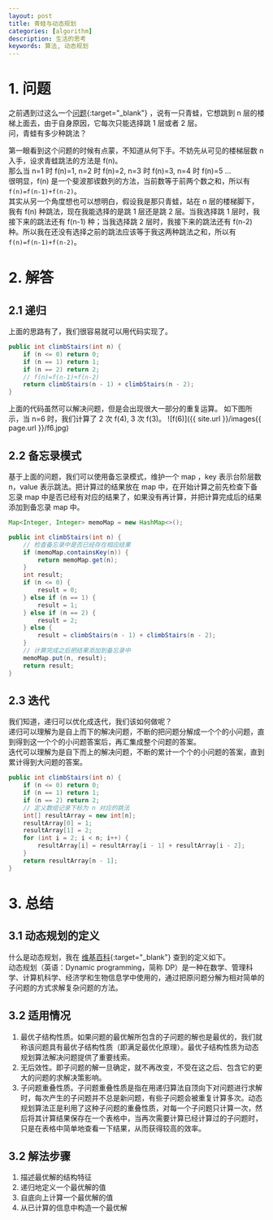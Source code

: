 ```yaml
---
layout: post
title: 青蛙与动态规划
categories: [algorithm]
description: 生活的思考
keywords: 算法, 动态规划
---
```


# 1. 问题

之前遇到过这么一个[问题](https://leetcode-cn.com/problems/climbing-stairs/){:target="_blank"} ，说有一只青蛙，它想跳到 n 层的楼梯上面去，由于自身原因，它每次只能选择跳 1 层或者 2 层。  
问，青蛙有多少种跳法？  

第一眼看到这个问题的时候有点蒙，不知道从何下手。不妨先从可见的楼梯层数 n 入手，设求青蛙跳法的方法是 f(n)。  
那么当 n=1 时 f(n)=1, n=2 时 f(n)=2, n=3 时 f(n)=3, n=4 时 f(n)=5 ...   
很明显，f(n) 是一个斐波那锲数列的方法，当前数等于前两个数之和，所以有 `f(n)=f(n-1)+f(n-2)`。  
其实从另一个角度想也可以想明白，假设我是那只青蛙，站在 n 层的楼梯脚下，我有 f(n) 种跳法，现在我能选择的是跳 1 层还是跳 2 层。当我选择跳 1 层时，我接下来的跳法还有 f(n-1) 种；当我选择跳 2 层时，我接下来的跳法还有 f(n-2) 种。所以我在还没有选择之前的跳法应该等于我这两种跳法之和，所以有 `f(n)=f(n-1)+f(n-2)`。

# 2. 解答

## 2.1 递归

上面的思路有了，我们很容易就可以用代码实现了。

```java
public int climbStairs(int n) {
    if (n <= 0) return 0;
    if (n == 1) return 1;
    if (n == 2) return 2; 
    // f(n)=f(n-1)+f(n-2)
    return climbStairs(n - 1) + climbStairs(n - 2);
}
```

上面的代码虽然可以解决问题，但是会出现很大一部分的重复运算。
如下图所示，当 n=6 时，我们计算了 2 次 f(4), 3 次 f(3)。
![f(6)]({{ site.url }}/images{{ page.url }}/f6.jpg)

## 2.2 备忘录模式

基于上面的问题，我们可以使用备忘录模式，维护一个 map ，key 表示台阶层数 n，value 表示跳法。把计算过的结果放在 map 中，在开始计算之前先检查下备忘录 map 中是否已经有对应的结果了，如果没有再计算，并把计算完成后的结果添加到备忘录 map 中。

```java
Map<Integer, Integer> memoMap = new HashMap<>();

public int climbStairs(int n) {
    // 检查备忘录中是否已经存在相应结果
    if (memoMap.containsKey(n)) {
        return memoMap.get(n);
    }
    int result;
    if (n <= 0) {
        result = 0;
    } else if (n == 1) {
        result = 1;
    } else if (n == 2) {
        result = 2;
    } else {
        result = climbStairs(n - 1) + climbStairs(n - 2);
    }
    // 计算完成之后把结果添加到备忘录中
    memoMap.put(n, result);
    return result;
}
```

## 2.3 迭代

我们知道，递归可以优化成迭代，我们该如何做呢？  
递归可以理解为是自上而下的解决问题，不断的把问题分解成一个个的小问题，直到得到这一个个的小问题答案后，再汇集成整个问题的答案。   
迭代可以理解为是自下而上的解决问题，不断的累计一个个的小问题的答案，直到累计得到大问题的答案。

```java
public int climbStairs(int n) {
    if (n <= 0) return 0;
    if (n == 1) return 1;
    if (n == 2) return 2;
    // 定义数组记录下标为 n 对应的跳法
    int[] resultArray = new int[n];
    resultArray[0] = 1;
    resultArray[1] = 2;
    for (int i = 2; i < n; i++) {
        resultArray[i] = resultArray[i - 1] + resultArray[i - 2];
    }
    return resultArray[n - 1];
}
```

# 3. 总结

## 3.1 动态规划的定义
什么是动态规划，我在 [维基百科](https://zh.wikipedia.org/wiki/%E5%8A%A8%E6%80%81%E8%A7%84%E5%88%92){:target="_blank"} 查到的定义如下。  
动态规划（英语：Dynamic programming，简称 DP）是一种在数学、管理科学、计算机科学、经济学和生物信息学中使用的，通过把原问题分解为相对简单的子问题的方式求解复杂问题的方法。  

## 3.2 适用情况

1. 最优子结构性质。如果问题的最优解所包含的子问题的解也是最优的，我们就称该问题具有最优子结构性质（即满足最优化原理）。最优子结构性质为动态规划算法解决问题提供了重要线索。
2. 无后效性。即子问题的解一旦确定，就不再改变，不受在这之后、包含它的更大的问题的求解决策影响。
3. 子问题重叠性质。子问题重叠性质是指在用递归算法自顶向下对问题进行求解时，每次产生的子问题并不总是新问题，有些子问题会被重复计算多次。动态规划算法正是利用了这种子问题的重叠性质，对每一个子问题只计算一次，然后将其计算结果保存在一个表格中，当再次需要计算已经计算过的子问题时，只是在表格中简单地查看一下结果，从而获得较高的效率。

## 3.2 解法步骤

1. 描述最优解的结构特征
2. 递归地定义一个最优解的值
3. 自底向上计算一个最优解的值
4. 从已计算的信息中构造一个最优解